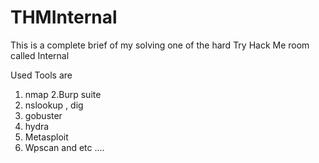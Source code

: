 # THMInternal

This is a complete brief of my solving one of the hard Try Hack Me room called Internal 

Used Tools are
1. nmap
2.Burp suite
3. nslookup , dig
4. gobuster 
5. hydra
6. Metasploit
7. Wpscan and etc ....


